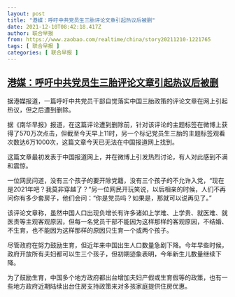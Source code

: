 ```yaml
---
layout: post
title: "港媒：呼吁中共党员生三胎评论文章引起热议后被删"
date: 2021-12-10T08:42:18.417Z
author: 联合早报
from: https://www.zaobao.com/realtime/china/story20211210-1221765
tags: [ 联合早报 ]
categories: [ 联合早报 ]
---
```

<!--1639146360000-->
[港媒：呼吁中共党员生三胎评论文章引起热议后被删](https://www.zaobao.com/realtime/china/story20211210-1221765)
------

<div>
<p>据港媒报道，一篇呼吁中共党员干部自觉落实中国三胎政策的评论文章在网上引起热议，但之后遭到删除。</p><p>据《南华早报》报道，在这篇评论遭到删除前，针对该评论的主题标签在微博上获得了570万次点击，但截至今天早上11时，另一个标记党员生三胎的主题标签观看次数达6万1000次，这篇文章今天已无法在中国报道网上找到。</p><p>这篇文章最初发表于中国报道网上，并在微博上引发热烈讨论，有人对此感到不满和震惊。</p><section id="imu"><div id="dfp-ad-imu1">        </div></section><p>一位网民问道，没有三个孩子的要开除党籍，没有三个孩子的不允许入党，“现在是2021年吧？我莫非穿越了？”另一位网民开玩笑说，以后相亲的时候，人们不再问你有多少套房子，他们会问：“你是党员吗？如果是，那就可以说再见了。”</p><p>该评论文章称，虽然中国人口出现负增长有许多诸如上学难、上学贵、就医难、就医贵等主观客观原因，但每一名党员干部不能因为这样那样的客观原因，不结婚、不生育，也不能因为这样那样的原因只生育一个或两个孩子。</p><p>尽管政府在努力鼓励生育，但近年来中国出生人口数量急剧下降。今年早些时候，政府开放所有夫妇都可以生三个孩子，但初期迹象表明，今年新生儿数量继续下降。</p><div id="innity-in-post"></div><div id="dfp-ad-midarticlespecial">        </div><p>为了鼓励生育，中国多个地方政府都出台增加夫妇产假或生育假等的政策，也有一些地方政府近期陆续出台住房支持政策来对多孩家庭提供住房优惠。</p>      <div class="cx_paywall_placeholder" id="sph_cdp_40"></div>
</div>

